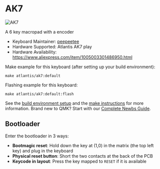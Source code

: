# AK7

![AK7](https://i.imgur.com/vbPhB2T.jpg)

A 6 key macropad with a encoder

* Keyboard Maintainer: [peepeetee](https://github.com/peepeetee)
* Hardware Supported: Atlantis AK7 play
* Hardware Availability: https://www.aliexpress.com/item/1005003301486950.html

Make example for this keyboard (after setting up your build environment):

    make atlantis/ak7:default

Flashing example for this keyboard:

    make atlantis/ak7:default:flash

See the [build environment setup](https://docs.qmk.fm/#/getting_started_build_tools) and the [make instructions](https://docs.qmk.fm/#/getting_started_make_guide) for more information. Brand new to QMK? Start with our [Complete Newbs Guide](https://docs.qmk.fm/#/newbs).

## Bootloader

Enter the bootloader in 3 ways:

* **Bootmagic reset**: Hold down the key at (1,0) in the matrix (the top left key) and plug in the keyboard
* **Physical reset button**: Short the two contacts at the back of the PCB
* **Keycode in layout**: Press the key mapped to `RESET` if it is available
